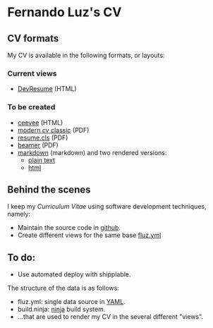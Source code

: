 <!-- [![Run Status](https://api.shippable.com/projects/577f06e63be4f4faa56c2d2e/badge?branch=master)](https://app.shippable.com/projects/577f06e63be4f4faa56c2d2e) -->

# Fernando Luz's CV

## CV formats

My CV is available in the following formats, or layouts:

### Current views

- [DevResume](https://fluz.github.io/) (HTML)

### To be created

- [ceevee](https://fluz.github.io/ceevee/cv.html) (HTML)
- [modern cv classic](https://fluz.github.io/moderncvclassic/cv.pdf) (PDF)
- [resume.cls](https://fluz.github.io/resumecls/cv.pdf) (PDF)
- [beamer](https://fluz.github.io/beamer/cv.pdf) (PDF)
- [markdown](https://fluz.github.io/markdown/cv.md) (markdown) and two rendered versions:
  - [plain text](https://fluz.github.io/markdown/cv.txt)
  - [html](https://fluz.github.io/markdown/cv.html)

## Behind the scenes

I keep my *Curriculum Vitae* using software development techniques,
namely:

- Maintain the source code in [github](https://github.com/fluz/cv).
- Create different views for the same base [fluz.yml](https://github.com/fluz/cv/fluz.yml)
  
## To do:
- Use automated deploy with shipplable. 
<!-- - [tests](https://app.shippable.com/projects/577f06e63be4f4faa56c2d2e/status/) and static analysis. -->

The structure of the data is as follows:

- fluz.yml: single data source in [YAML](http://yaml.org/).
- build.ninja: [ninja](https://ninja-build.org/) build system.
- ...that are used to render my CV in the several different "views".
